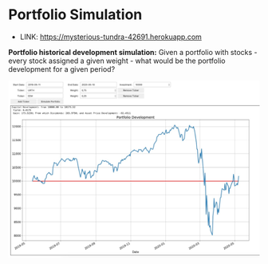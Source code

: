 # Portfolio Simulation

- LINK: https://mysterious-tundra-42691.herokuapp.com

**Portfolio historical development simulation:** Given a portfolio with stocks - every stock assigned a given weight - what would be the portfolio development for a given period?

![Example](example.jpeg)
